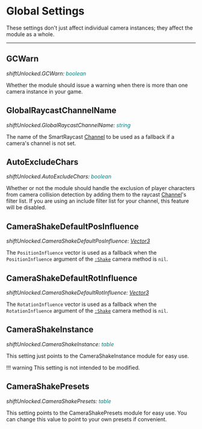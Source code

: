# Global Settings
These settings don't just affect individual camera instances; they affect the module as a whole.

-------

## GCWarn 

_shiftUnlocked.GCWarn: <span style="color: teal;">boolean</span>_   
  
Whether the module should issue a warning when there is more than one camera instance in your game.

## GlobalRaycastChannelName

_shiftUnlocked.GlobalRaycastChannelName: <span style="color: teal;">string</span>_
  
The name of the SmartRaycast [Channel](https://yiannis123git.github.io/SmartRaycast/api/Channel) to be used as a fallback if a camera's channel is not set.

## AutoExcludeChars

_shiftUnlocked.AutoExcludeChars: <span style="color: teal;">boolean</span>_  

Whether or not the module should handle the exclusion of player characters from camera collision detection by adding them to the raycast [Channel](https://yiannis123git.github.io/SmartRaycast/api/Channel)'s filter list. If you are using an include filter list for your channel, this feature will be disabled.
## CameraShakeDefaultPosInfluence

_shiftUnlocked.CameraShakeDefaultPosInfluence: <span style="color: teal;">[Vector3](https://create.roblox.com/docs/reference/engine/datatypes/Vector3)</span>_
  
The `PositionInfluence` vector is used as a fallback when the `PositionInfluence` argument of the [`:Shake`](CameraMethods.md#shake) camera method is `nil`.

## CameraShakeDefaultRotInfluence

_shiftUnlocked.CameraShakeDefaultRotInfluence: <span style="color: teal;">[Vector3](https://create.roblox.com/docs/reference/engine/datatypes/Vector3)</span>_
  
The `RotationInfluence` vector is used as a fallback when the `RotationInfluence` argument of the [`:Shake`](CameraMethods.md#shake) camera method is `nil`.

## CameraShakeInstance
  
_shiftUnlocked.CameraShakeInstance: <span style="color: teal;">table</span>_
    
This setting just points to the CameraShakeInstance module for easy use.

!!! warning
    This setting is not intended to be modified.

## CameraShakePresets
  
_shiftUnlocked.CameraShakePresets: <span style="color: teal;">table</span>_
  
This setting points to the CameraShakePresets module for easy use. You can change this value to point to your own presets if convenient.